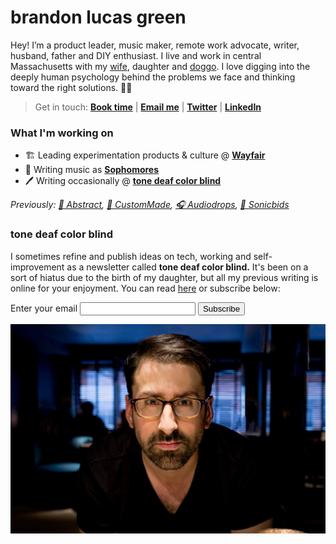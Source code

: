 # brandon lucas green
Hey! I’m a product leader, music maker, remote work advocate, writer, husband, father and DIY enthusiast. I live and work in central Massachusetts with my [wife][1], daughter and [doggo][2]. I love digging into the deeply human psychology behind the problems we face and thinking toward the right solutions. 🤘🏻

> Get in touch: **[Book time][8]** | **[Email me][4]** | **[Twitter][6]** | **[LinkedIn][7]**

### What I'm working on
- 🏗️ Leading experimentation products & culture @ **[Wayfair][12]**
- 🎹 Writing music as **[Sophomores][10]**
- 🖊️ Writing occasionally @ **[tone deaf color blind][11]**

*Previously: [🎨 Abstract][9], [💍 CustomMade][13], [🎧 Audiodrops][14], [📢 Sonicbids][15]*

### tone deaf color blind
I sometimes refine and publish ideas on tech, working and self-improvement as a newsletter called **tone deaf color blind.** It's been on a sort of hiatus due to the birth of my daughter, but all my previous writing is online for your enjoyment. You can read [here](https://buttondown.email/tonedeafcolorblind/archive) or subscribe below: 

<form
  action="https://buttondown.email/api/emails/embed-subscribe/tonedeafcolorblind"
  method="post"
  target="popupwindow"
  onsubmit="window.open('https://buttondown.email/tonedeafcolorblind', 'popupwindow')"
  class="embeddable-buttondown-form"
>
  <label for="bd-email">Enter your email</label>
  <input type="email" name="email" id="bd-email" />
  <input type="hidden" value="1" name="embed" />
  <input type="submit" value="Subscribe" />
</form>

![brandon][image-1]


[1]:	https://aliciagreen.co
[2]:	https://www.instagram.com/p/CDeAU24JQgU/?igshid=1fvajh00evbb9
[3]:	/impulse.html
[4]:	mailto:brandonlucasgreen@gmail.com
[5]:	https://instagram.com/brandonlucasgreen
[6]:	https://twitter.com/sphmrs
[7]:	https://linkedin.com/in/brandonlgreen
[8]:	https://tidycal.com/brandonlucasgreen/30-minute-meeting
[9]:	https://abstract.com
[10]:	https://sophomoresmusic.com
[11]:	https://buttondown.email/tonedeafcolorblind
[12]:	https://wayfair.com
[13]:	https://custommade.com
[14]:	http://drops.nyc/
[15]:	https://sonicbids.com
[16]:	static/brandongreen_resume.pdf

[image-1]:	static/brandon.jpeg
